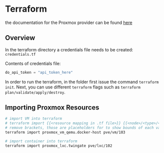 # Terraform

the documentation for the Proxmox provider can be found [here](https://registry.terraform.io/providers/Telmate/proxmox/latest/docs)

## Overview

In the terraform directory a credentials file needs to be created: `credentials.tf`

Contents of credentials file:

```terraform
do_api_token = "api_token_here"
```

In order to run the terraform, in the folder first issue the command `terraform init`. Next, you can use different `terraform` flags such as `terraform plan/validate/apply/destroy`.

## Importing Proxmox Resources

```bash
# import VM into terraform
# terraform import {{<resource mapping in .tf file>}} {{<node>/<type>/<vmid>}}
# remove brackets, those are placeholders for to show bounds of each variable
terraform import proxmox_vm_qemu.docker-host pve/vm/103

# import container into terraform
terraform import proxmox_lxc.twingate pve/lxc/102
```
